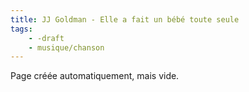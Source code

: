 ```yaml
---
title: JJ Goldman - Elle a fait un bébé toute seule
tags:
    - -draft
    - musique/chanson
---
```


Page créée automatiquement, mais vide.
